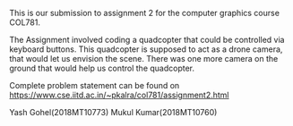 This is our submission to assignment 2 for the computer graphics course COL781.

The Assignment involved coding a quadcopter that could be controlled via keyboard buttons.
This quadcopter is supposed to act as a drone camera, that would let us envision the 
scene. There was one more camera on the ground that would help us control the quadcopter.

Complete problem statement can be found on https://www.cse.iitd.ac.in/~pkalra/col781/assignment2.html

Yash Gohel(2018MT10773)
Mukul Kumar(2018MT10760)
